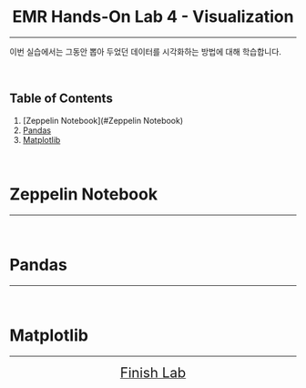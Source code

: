 <center><h1> EMR Hands-On Lab 4 - Visualization </h1></center>

<hr>

이번 실습에서는 그동안 뽑아 두었던 데이터를 시각화하는 방법에 대해 학습합니다. 

<br>

## Table of Contents

1. [Zeppelin Notebook](#Zeppelin Notebook)
2. [Pandas](#Pandas)
3. [Matplotlib](#Matplotlib)

<br>

# Zeppelin Notebook<a name="Zeppelin Notebook"></a>

<hr>


<br>

# Pandas<a name="Pandas"></a>

<hr>


<br>

# Matplotlib<a name="Matplotlib"></a>

<hr>



<center><a href="/emrlab/finish"><font size="5">Finish Lab</font></a></center>
